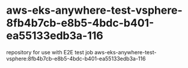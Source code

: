 # aws-eks-anywhere-test-vsphere-8fb4b7cb-e8b5-4bdc-b401-ea55133edb3a-116
repository for use with E2E test job aws-eks-anywhere-test-vsphere:8fb4b7cb-e8b5-4bdc-b401-ea55133edb3a-116
